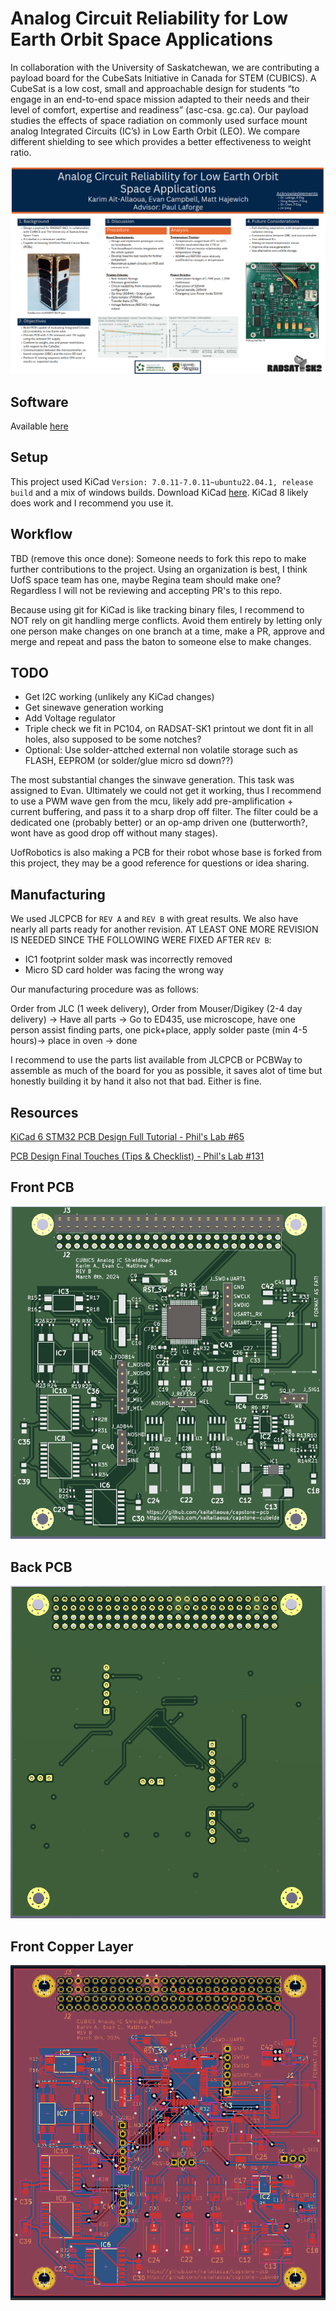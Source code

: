 # Analog Circuit Reliability for Low Earth Orbit Space Applications

In collaboration with the University of Saskatchewan, we are contributing a payload board
for the CubeSats Initiative in Canada for STEM (CUBICS). A CubeSat is a low cost, small
and approachable design for students “to engage in an end-to-end space mission
adapted to their needs and their level of comfort, expertise and readiness” (asc-csa.
gc.ca). Our payload studies the effects of space radiation on commonly used surface
mount analog Integrated Circuits (IC’s) in Low Earth Orbit (LEO). We compare different
shielding to see which provides a better effectiveness to weight ratio.

![poster](docs/img/poster.png)

## Software

Available [here](https://github.com/kaitallaoua/capstone-cubeide)

## Setup

This project used KiCad `Version: 7.0.11-7.0.11~ubuntu22.04.1, release build` and a mix of windows builds.
Download KiCad [here](https://www.kicad.org/download/). KiCad 8 likely does work and I recommend you use it.

## Workflow

TBD (remove this once done): Someone needs to fork this repo to make further contributions to the project. Using an organization is best, I think UofS space team has one, maybe Regina team should make one? Regardless I will not be reviewing and accepting PR's to this repo.

Because using git for KiCad is like tracking binary files, I recommend to NOT rely on git handling merge conflicts. Avoid them entirely by letting only one person make changes on one branch at a time, make a PR, approve and merge and repeat and pass the baton to someone else to make changes.

## TODO

- Get I2C working (unlikely any KiCad changes)
- Get sinewave generation working 
- Add Voltage regulator
- Triple check we fit in PC104, on RADSAT-SK1 printout we dont fit in all holes, also supposed to be some notches?
- Optional: Use solder-attched external non volatile storage such as FLASH, EEPROM (or solder/glue micro sd down??)

The most substantial changes the sinwave generation. This task was assigned to Evan. Ultimately we could not get it working, thus I recommend to use a PWM wave gen from the mcu, likely add pre-amplification + current buffering, and pass it to a sharp drop off filter. The filter could be a dedicated one (probably better) or an op-amp driven one (butterworth?, wont have as good drop off without many stages).

UofRobotics is also making a PCB for their robot whose base is forked from this project, they may be a good reference for questions or idea sharing.

## Manufacturing

We used JLCPCB for `REV A` and `REV B` with great results. We also have nearly all parts ready for another revision. AT LEAST ONE MORE REVISION IS NEEDED SINCE THE FOLLOWING WERE FIXED AFTER `REV B`:

- IC1 footprint solder mask was incorrectly removed
- Micro SD card holder was facing the wrong way

Our manufacturing procedure was as follows:

Order from JLC (1 week delivery), Order from Mouser/Digikey (2-4 day delivery) -> Have all parts -> Go to ED435, use microscope, have one person assist finding parts, one pick+place, apply solder paste (min 4-5 hours)-> place in oven -> done

I recommend to use the parts list available from JLCPCB or PCBWay to assemble as much of the board for you as possible, it saves alot of time but honestly building it by hand it also not that bad. Either is fine.

## Resources

[KiCad 6 STM32 PCB Design Full Tutorial - Phil's Lab #65](https://www.youtube.com/watch?v=aVUqaB0IMh4)

[PCB Design Final Touches (Tips & Checklist) - Phil's Lab #131](https://www.youtube.com/watch?v=g4m91gv-4oQ)

## Front PCB

![front_pcb](docs/img/front_pcb.png)

## Back PCB

![back_pcb](docs/img/back_pcb.png)

## Front Copper Layer

![front_cu](docs/img/front_cu.png)
